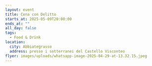 ```yaml
---
layout: event
title: Cena con Delitto
starts_at: 2025-05-09T20:00:00
ends_at: ""
all_day: false
tags:
  - Food & Drink
location:
  city: Abbiategrasso
  address: presso i sotterranei del Castello Visconteo
flyer: images/uploads/whatsapp-image-2025-04-29-at-13.32.15.jpeg
---
```

